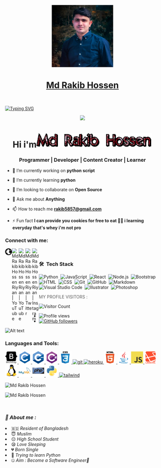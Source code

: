 <div align = "center">
  <a href="https://youtube.com/channel/UCu---3DFdOhw_YOX9Z5nB4Q">
    <img width="200" heigth="220" src="https://github.com/Rakib5857/Rakib5857/blob/dd680d4c50054062ae5fc87f040b32d9945c7637/FB_IMG_1669038619134.jpg">
    </br>
  <h1>Md Rakib Hossen</h1>
<br>
</div>

[![Typing SVG](https://readme-typing-svg.herokuapp.com?color=%23F70B10&size=27&lines=I'm+Md+Rakib+Hossen;It's+Not+A+Name+Brother;It's+A+Brand;Thank+You+Everyone;❤️Love+You+All❤️)](https://git.io/typing-svg)
<p align="center"><img src="https://img.shields.io/badge/MADE%20IN BANGLADESH-SPAMMAR AND PROGRAMMER-green?colorA=%23ff0000&colorB=%23017e40&style=flat-square">
<h1 align="center">Hi i'm<img src="https://github.com/Rakib5857/Rakib5857/blob/dce2e4d1ef2e746a50d65c2b38d07952dc063ab7/img/text.gif"</h1>
<h3 align="center">

Programmer | Developer | Content Creator | Learner 

</h3>

- 🔭 I’m currently working on **python script**

- 🌱 I’m currently learning **python**

- 👯 I’m looking to collaborate on **Open Source**

- 💬 Ask me about **Anything**

- 📫 How to reach me **rakib5857@gmail.com**

- ⚡ Fun fact **I can provide you cookies for free to eat 🍪😂 i learning everyday that's whey i'm not pro**

### Connect with me:

[<img align="left" alt="rakib5857.blogspot.com/" width="22px" src="https://raw.githubusercontent.com/iconic/open-iconic/master/svg/globe.svg" />][website]
[<img align="left" alt="Md Rakib Hossen Riyan | YouTube" width="22px" src="https://cdn-icons-png.flaticon.com/512/124/124010.png" />][facebook]
[<img align="left" alt="Md Rakib Hossen Riyan | YouTube" width="22px" src="https://cdn.jsdelivr.net/npm/simple-icons@v3/icons/youtube.svg" />][youtube]
[<img align="left" alt="Md Rakib Hossen Riyan | Twitter" width="22px" src="https://cdn-icons-png.flaticon.com/512/906/906377.png" />][telegram]
[<img align="left" alt="Md Rakib Hossen Riyan | Instagram" width="22px" src="https://cdn.jsdelivr.net/npm/simple-icons@v3/icons/instagram.svg" />][instagram]

<br />

### 🛠 &nbsp;Tech Stack

![Python](https://img.shields.io/badge/-Python-05122A?style=flat&logo=python)&nbsp;
![JavaScript](https://img.shields.io/badge/-JavaScript-05122A?style=flat&logo=javascript)&nbsp;
![React](https://img.shields.io/badge/-React-05122A?style=flat&logo=react)&nbsp;
![Node.js](https://img.shields.io/badge/-Node.js-05122A?style=flat&logo=node.js)&nbsp;
![Bootstrap](https://img.shields.io/badge/-Bootstrap-05122A?style=flat&logo=bootstrap&logoColor=563D7C)\
![HTML](https://img.shields.io/badge/-HTML-05122A?style=flat&logo=HTML5)&nbsp;
![CSS](https://img.shields.io/badge/-CSS-05122A?style=flat&logo=CSS3&logoColor=1572B6)&nbsp;
![Git](https://img.shields.io/badge/-Git-05122A?style=flat&logo=git)&nbsp;
![GitHub](https://img.shields.io/badge/-GitHub-05122A?style=flat&logo=github)&nbsp;
![Markdown](https://img.shields.io/badge/-Markdown-05122A?style=flat&logo=markdown)\
![Visual Studio Code](https://img.shields.io/badge/-Visual%20Studio%20Code-05122A?style=flat&logo=visual-studio-code&logoColor=007ACC)&nbsp;
![Illustrator](https://img.shields.io/badge/-Illustrator-05122A?style=flat&logo=adobe-illustrator)&nbsp;
![Photoshop](https://img.shields.io/badge/-Photoshop-05122A?style=flat&logo=adobe-photoshop)&nbsp;
<br />
> MY PROFILE VISITORS :
 
![Visitor Count](https://profile-counter.glitch.me/Rakib5857/count.svg)
 
- ![Profile views](https://gpvc.arturio.dev/Rakib5857)
- [![GitHub followers](https://img.shields.io/github/followers/Rakib5857.svg?style=social&label=Follow&maxAge=0090900)](https://github.com/KHALID-404?tab=followers)
 
![Alt text](https://camo.githubusercontent.com/bdc2bf0e7c954ae3cecff56b9712a4411a87c014780b8de8ee050f4f6a3c7b55/68747470733a2f2f696d672e736869656c64732e696f2f62616467652f57686174736170702d626c61636b3f7374796c653d666f722d7468652d6261646765266c6f676f3d7768617473617070)

<h3 align="left">Languages and Tools:</h3>
<p align="left"> <a href="https://getbootstrap.com" target="_blank"> <img src="https://raw.githubusercontent.com/devicons/devicon/master/icons/bootstrap/bootstrap-plain-wordmark.svg" alt="bootstrap" width="40" height="40"/> </a> <a href="https://www.cprogramming.com/" target="_blank"> <img src="https://raw.githubusercontent.com/devicons/devicon/master/icons/c/c-original.svg" alt="c" width="40" height="40"/> </a> <a href="https://www.w3schools.com/cpp/" target="_blank"> <img src="https://raw.githubusercontent.com/devicons/devicon/master/icons/cplusplus/cplusplus-original.svg" alt="cplusplus" width="40" height="40"/> </a> <a href="https://www.w3schools.com/cs/" target="_blank"> <img src="https://raw.githubusercontent.com/devicons/devicon/master/icons/csharp/csharp-original.svg" alt="csharp" width="40" height="40"/> </a> <a href="https://www.w3schools.com/css/" target="_blank"> <img src="https://raw.githubusercontent.com/devicons/devicon/master/icons/css3/css3-original-wordmark.svg" alt="css3" width="40" height="40"/> </a> <a href="https://git-scm.com/" target="_blank"> <img src="https://www.vectorlogo.zone/logos/git-scm/git-scm-icon.svg" alt="git" width="40" height="40"/> </a> <a href="https://heroku.com" target="_blank"> <img src="https://www.vectorlogo.zone/logos/heroku/heroku-icon.svg" alt="heroku" width="40" height="40"/> </a> <a href="https://www.w3.org/html/" target="_blank"> <img src="https://raw.githubusercontent.com/devicons/devicon/master/icons/html5/html5-original-wordmark.svg" alt="html5" width="40" height="40"/> </a> <a href="https://www.java.com" target="_blank"> <img src="https://raw.githubusercontent.com/devicons/devicon/master/icons/java/java-original.svg" alt="java" width="40" height="40"/> </a> <a href="https://developer.mozilla.org/en-US/docs/Web/JavaScript" target="_blank"> <img src="https://raw.githubusercontent.com/devicons/devicon/master/icons/javascript/javascript-original.svg" alt="javascript" width="40" height="40"/> </a> <a href="https://laravel.com/" target="_blank"> <img src="https://raw.githubusercontent.com/devicons/devicon/master/icons/laravel/laravel-plain-wordmark.svg" alt="laravel" width="40" height="40"/> </a> <a href="https://www.linux.org/" target="_blank"> <img src="https://raw.githubusercontent.com/devicons/devicon/master/icons/linux/linux-original.svg" alt="linux" width="40" height="40"/> </a> <a href="https://www.mysql.com/" target="_blank"> <img src="https://raw.githubusercontent.com/devicons/devicon/master/icons/mysql/mysql-original-wordmark.svg" alt="mysql" width="40" height="40"/> </a> <a href="https://www.php.net" target="_blank"> <img src="https://raw.githubusercontent.com/devicons/devicon/master/icons/php/php-original.svg" alt="php" width="40" height="40"/> </a> <a href="https://www.python.org" target="_blank"> <img src="https://raw.githubusercontent.com/devicons/devicon/master/icons/python/python-original.svg" alt="python" width="40" height="40"/> </a> <a href="https://tailwindcss.com/" target="_blank"> <img src="https://www.vectorlogo.zone/logos/tailwindcss/tailwindcss-icon.svg" alt="tailwind" width="40" height="40"/> </a> </p>

<p><img width="494" align="center" src="https://github-readme-stats.vercel.app/api/top-langs?username=rakib5857&show_icons=true&locale=en&layout=compact" alt="Md Rakib Hossen " /></p>

<p><img align="center" src="https://github-readme-stats.vercel.app/api?username=Rakib5857&show_icons=true&locale=en" alt="Md Rakib Hossen " /></p>
<br />
<h3><b><i>🤠 About me :</i></b></h3>
<li> 🇧🇩 <i>Resident of Bangladesh</i></li>
<li> 😇 <i>Muslim</i></li>
<li> 😐 <i>High School Student</i></li>
<li> 😪 <i>Love Sleeping</i></li>
<li> 💔 <i>Born Single</i></li>
<li> 🐍 <i>Trying to learn Python</i></li>
<li> 🤐 <i>Aim : Become a Software Engineer🙈</i></li>

[website]: https://rakib5857.blogspot.com
[facebook]: https://www.facebook.com/Md.Rakib.Hossen.Riyan
[youtube]: https://youtube.com/channel/UCu---3DFdOhw_YOX9Z5nB4Q
[instagram]: https://www.instagram.com/md_rakib_hossen_riyan
[telegram]: https://t.me/rakib5857
